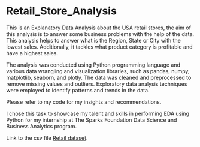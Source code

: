 # Retail_Store_Analysis
This is an Explanatory Data Analysis about the USA retail stores, the aim of this analysis is to answer some business problems with the help of the data. This analysis helps to answer what is the Region, State or City with the lowest sales. Additionally, it tackles what product category is profitable and have a highest sales.

The analysis was conducted using Python programming language and various data wrangling and visualization libraries, such as pandas, numpy, matplotlib, seaborn, and plotly. The data was cleaned and preprocessed to remove missing values and outliers. Exploratory data analysis techniques were employed to identify patterns and trends in the data.

Please refer to my code for my insights and recommendations.

I chose this task to showcase my talent and skills in performing EDA using Python for my internship at The Sparks Foundation Data Science and Business Analytics program.

Link to the csv file [Retail dataset](https://drive.google.com/file/d/1lV7is1B566UQPYzzY8R2ZmOritTW299S/view).
